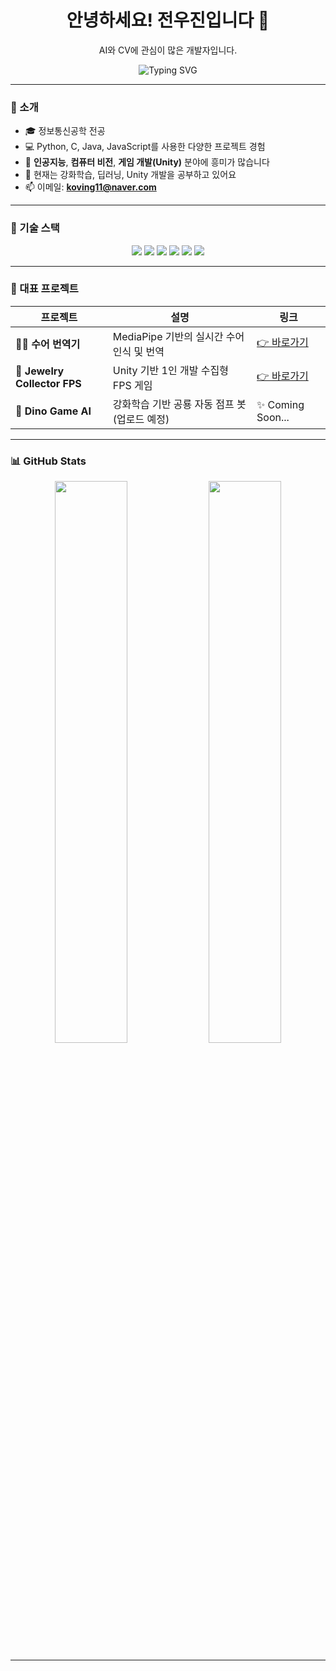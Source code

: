 <!-- 이름 및 소개 -->
<h1 align="center">안녕하세요! 전우진입니다 👋</h1>
<p align="center">AI와 CV에 관심이 많은 개발자입니다.</p>

<!-- 타이핑 애니메이션 -->
<p align="center">
  <img src="https://readme-typing-svg.herokuapp.com?font=Fira+Code&pause=1000&color=00C4FF&center=true&vCenter=true&width=600&lines=인공지능,+CV+공부중입니다:);게임+개발,+파이썬+프로젝트+진행중입니다:)" alt="Typing SVG" />
</p>


---

### 🧠 소개
- 🎓 정보통신공학 전공
- 💻 Python, C, Java, JavaScript를 사용한 다양한 프로젝트 경험
- 🤖 **인공지능**, **컴퓨터 비전**, **게임 개발(Unity)** 분야에 흥미가 많습니다
- 🌱 현재는 강화학습, 딥러닝, Unity 개발을 공부하고 있어요
- 📫 이메일: **koving11@naver.com**

---

### 🔧 기술 스택

<div align="center">
  <img src="https://img.shields.io/badge/Python-3776AB?style=flat&logo=python&logoColor=white"/>
  <img src="https://img.shields.io/badge/C-A8B9CC?style=flat&logo=c&logoColor=white"/>
  <img src="https://img.shields.io/badge/Java-007396?style=flat&logo=java&logoColor=white"/>
  <img src="https://img.shields.io/badge/JavaScript-F7DF1E?style=flat&logo=javascript&logoColor=black"/>
  <img src="https://img.shields.io/badge/Unity-000000?style=flat&logo=unity&logoColor=white"/>
  <img src="https://img.shields.io/badge/OpenCV-5C3EE8?style=flat&logo=opencv&logoColor=white"/>
</div>

---

### 🌟 대표 프로젝트

| 프로젝트 | 설명 | 링크 |
|----------|------|------|
| 🧏‍♂️ **수어 번역기** | MediaPipe 기반의 실시간 수어 인식 및 번역 | [👉 바로가기](https://github.com/Joycong/SignLanguageTranslator) |
| 🔫 **Jewelry Collector FPS** | Unity 기반 1인 개발 수집형 FPS 게임 | [👉 바로가기](https://github.com/Joycong/FPS_Game_Project) |
| 🦖 **Dino Game AI** | 강화학습 기반 공룡 자동 점프 봇 (업로드 예정) | ✨ Coming Soon... |

---

### 📊 GitHub Stats

<div align="center">
  <img src="https://github-readme-stats.vercel.app/api?username=Joycong&show_icons=true&theme=tokyonight" width="48%" />
  <img src="https://github-readme-stats.vercel.app/api/top-langs/?username=Joycong&layout=compact&theme=tokyonight" width="48%" />
</div>

---

